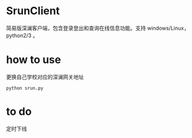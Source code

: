 # SrunClient
简易版深澜客户端，包含登录登出和查询在线信息功能。支持 windows/Linux，python2/3 。

# how to use
更换自己学校对应的深澜网关地址

`python srun.py`

# to do

定时下线
